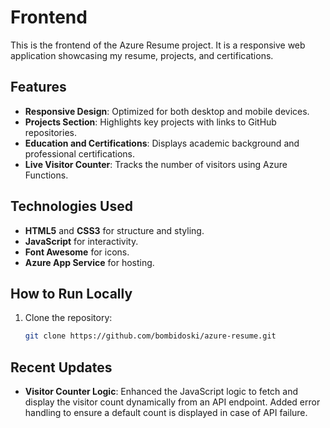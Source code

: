 # Frontend

This is the frontend of the Azure Resume project. It is a responsive web application showcasing my resume, projects, and certifications.

## Features
- **Responsive Design**: Optimized for both desktop and mobile devices.
- **Projects Section**: Highlights key projects with links to GitHub repositories.
- **Education and Certifications**: Displays academic background and professional certifications.
- **Live Visitor Counter**: Tracks the number of visitors using Azure Functions.

## Technologies Used
- **HTML5** and **CSS3** for structure and styling.
- **JavaScript** for interactivity.
- **Font Awesome** for icons.
- **Azure App Service** for hosting.

## How to Run Locally
1. Clone the repository:
   ```bash
   git clone https://github.com/bombidoski/azure-resume.git
   ```

## Recent Updates
- **Visitor Counter Logic**: Enhanced the JavaScript logic to fetch and display the visitor count dynamically from an API endpoint. Added error handling to ensure a default count is displayed in case of API failure.
